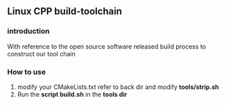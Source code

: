 ## Linux CPP build-toolchain

### introduction
With reference to the open source software released build process to construct our tool chain

### How to use
1. modify your CMakeLists.txt refer to back dir and modify **tools/strip.sh**
2. Run the **script build.sh** in the **tools dir**


